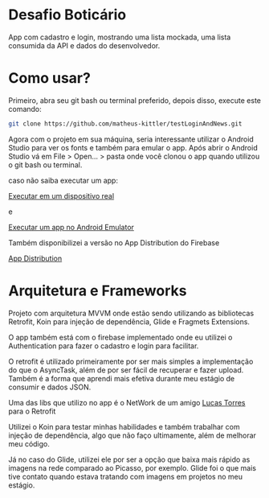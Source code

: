 # Desafio Boticário

App com cadastro e login, mostrando uma lista mockada, uma lista consumida da API e dados do desenvolvedor.

# Como usar?

Primeiro, abra seu git bash ou terminal preferido, depois disso, execute este comando:

```bash
git clone https://github.com/matheus-kittler/testLoginAndNews.git
```


Agora com o projeto em sua máquina, seria interessante utilizar o Android Studio para ver os fonts e também para emular o app.
Após abrir o Android Studio vá em File > Open... > pasta onde você clonou o app quando utilizou o git bash ou terminal.

caso não saiba executar um app:


[Executar em um dispositivo real](https://developer.android.com/training/basics/firstapp/running-app?hl=pt-br)

e

[Executar um app no Android Emulator](https://developer.android.com/studio/run/emulator?hl=pt-br)

Também disponibilizei a versão no App Distribution do Firebase

[App Distribution](https://appdistribution.firebase.dev/i/30e2deb1e193ad12)

# Arquitetura e Frameworks

Projeto com arquitetura MVVM onde estão sendo utilizando as bibliotecas Retrofit, Koin para injeção de dependência, Glide e Fragmets Extensions.

O app também está com o firebase implementado onde eu utilizei o Authentication para fazer o cadastro e login para facilitar.


O retrofit é utilizado primeiramente por ser mais simples a implementação do que o AsyncTask, além de por ser fácil de recuperar e fazer upload.
Também é a forma que aprendi mais efetiva durante meu estágio de consumir e dados JSON.

Uma das libs que utilizo no app é o NetWork de um amigo [Lucas Torres](https://github.com/LTMezzari/kotlin-network) para o Retrofit

Utilizei o Koin para testar minhas habilidades e também trabalhar com injeção de dependência, algo que não faço ultimamente, além de melhorar meu código.

Já no caso do Glide, utilizei ele por ser a opção que baixa mais rápido as imagens na rede comparado ao Picasso, por exemplo.
Glide foi o que mais tive contato quando estava tratando com imagens em projetos no meu estágio.
